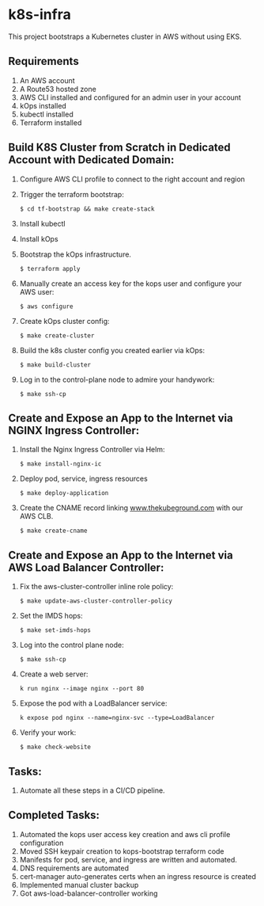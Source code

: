 # k8s-infra
This project bootstraps a Kubernetes cluster in AWS without using EKS.

## Requirements
1. An AWS account
1. A Route53 hosted zone
1. AWS CLI installed and configured for an admin user in your account
1. kOps installed
1. kubectl installed
1. Terraform installed


## Build K8S Cluster from Scratch in Dedicated Account with Dedicated Domain:
1. Configure AWS CLI profile to connect to the right account and region
1. Trigger the terraform bootstrap:

    `$ cd tf-bootstrap && make create-stack`
1. Install kubectl
1. Install kOps
1. Bootstrap the kOps infrastructure. 

    `$ terraform apply`
1. Manually create an access key for the kops user and configure your AWS user:

    `$ aws configure`
1. Create kOps cluster config:

   `$ make create-cluster`
1. Build the k8s cluster config you created earlier via kOps:

    `$ make build-cluster`
1. Log in to the control-plane node to admire your handywork:

    `$ make ssh-cp`


## Create and Expose an App to the Internet via NGINX Ingress Controller:
1. Install the Nginx Ingress Controller via Helm:

    `$ make install-nginx-ic`
2. Deploy pod, service, ingress resources

    `$ make deploy-application`
3. Create the CNAME record linking www.thekubeground.com with our AWS CLB.

    `$ make create-cname`


## Create and Expose an App to the Internet via AWS Load Balancer Controller:
1. Fix the aws-cluster-controller inline role policy:

    `$ make update-aws-cluster-controller-policy`
1. Set the IMDS hops:

    `$ make set-imds-hops`
1. Log into the control plane node:

    `$ make ssh-cp`
1. Create a web server:

    `k run nginx --image nginx --port 80`
1. Expose the pod with a LoadBalancer service:

    `k expose pod nginx --name=nginx-svc --type=LoadBalancer`
1. Verify your work:

    `$ make check-website`


## Tasks:
1. Automate all these steps in a CI/CD pipeline.

## Completed Tasks:
1. Automated the kops user access key creation and aws cli profile configuration 
1. Moved SSH keypair creation to kops-bootstrap terraform code
1. Manifests for pod, service, and ingress are written and automated.
1. DNS requirements are automated
1. cert-manager auto-generates certs when an ingress resource is created
1. Implemented manual cluster backup
1. Got aws-load-balancer-controller working
